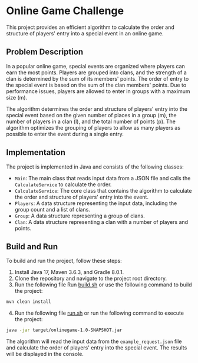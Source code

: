 # Online Game Challenge

This project provides an efficient algorithm to calculate the order and structure of players' entry into a special event in an online game.

## Problem Description

In a popular online game, special events are organized where players can earn the most points. Players are grouped into clans, and the strength of a clan is determined by the sum of its members' points. The order of entry to the special event is based on the sum of the clan members' points. Due to performance issues, players are allowed to enter in groups with a maximum size (m).

The algorithm determines the order and structure of players' entry into the special event based on the given number of places in a group (m), the number of players in a clan (l), and the total number of points (p). The algorithm optimizes the grouping of players to allow as many players as possible to enter the event during a single entry.

## Implementation

The project is implemented in Java and consists of the following classes:

- `Main`: The main class that reads input data from a JSON file and calls the `CalculateService` to calculate the order.
- `CalculateService`: The core class that contains the algorithm to calculate the order and structure of players' entry into the event.
- `Players`: A data structure representing the input data, including the group count and a list of clans.
- `Group`: A data structure representing a group of clans.
- `Clan`: A data structure representing a clan with a number of players and points.

## Build and Run

To build and run the project, follow these steps:

1. Install Java 17, Maven 3.6.3, and Gradle 8.0.1.
2. Clone the repository and navigate to the project root directory.
3. Run the following file Run [build.sh](build.sh) or use the following command to build the project:
```bash 
mvn clean install
```



4. Run the following file [run.sh](run.sh) or run the following command to execute the project:
```bash 
java -jar target/onlinegame-1.0-SNAPSHOT.jar
```

The algorithm will read the input data from the `example_request.json` file and calculate the order of players' entry into the special event. The results will be displayed in the console.
